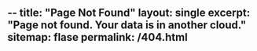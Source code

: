 --
title: "Page Not Found"
layout: single
excerpt: "Page not found. Your data is in another cloud."
sitemap: flase
permalink: /404.html
--

<script type="text/javascript">
  var GOOG_FIXURL_LANG = 'en';
  var GOOG_FIXURL_SITE = '{{ site.url }}'
</script>
<script type="text/javascript"
  src="//linkhelp.clients.google.com/tbproxy/lh/wm/fixurl.js">
</script>
